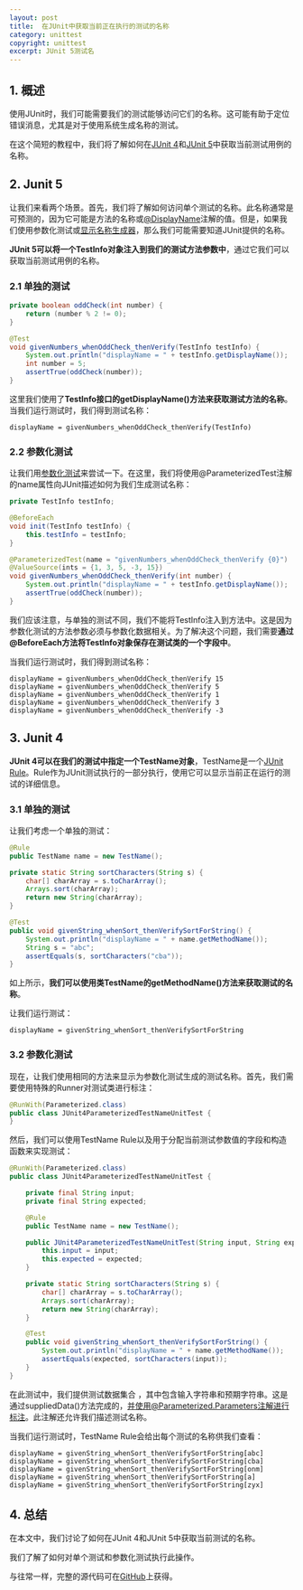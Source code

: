 ```yaml
---
layout: post
title:  在JUnit中获取当前正在执行的测试的名称
category: unittest
copyright: unittest
excerpt: JUnit 5测试名
---
```


## 1. 概述

使用JUnit时，我们可能需要我们的测试能够访问它们的名称。这可能有助于定位错误消息，尤其是对于使用系统生成名称的测试。

在这个简短的教程中，我们将了解如何在[JUnit 4](https://www.baeldung.com/junit)和[JUnit 5](https://www.baeldung.com/junit)中获取当前测试用例的名称。

## 2. Junit 5

让我们来看两个场景。首先，我们将了解如何访问单个测试的名称。此名称通常是可预测的，因为它可能是方法的名称或[@DisplayName](https://www.baeldung.com/junit-5#2-displayname-and-disabled)注解的值。但是，如果我们使用参数化测试或[显示名称生成器](https://www.baeldung.com/junit-custom-display-name-generator)，那么我们可能需要知道JUnit提供的名称。

**JUnit 5可以将一个TestInfo对象注入到我们的测试方法参数中**，通过它我们可以获取当前测试用例的名称。

### 2.1 单独的测试

```java
private boolean oddCheck(int number) {
    return (number % 2 != 0);
}

@Test
void givenNumbers_whenOddCheck_thenVerify(TestInfo testInfo) {
    System.out.println("displayName = " + testInfo.getDisplayName());
    int number = 5;
    assertTrue(oddCheck(number));
}
```

这里我们使用了**TestInfo接口的getDisplayName()方法来获取测试方法的名称**。当我们运行测试时，我们得到测试名称：

```shell
displayName = givenNumbers_whenOddCheck_thenVerify(TestInfo)
```

### 2.2 参数化测试

让我们用[参数化测试](https://www.baeldung.com/parameterized-tests-junit-5)来尝试一下。在这里，我们将使用@ParameterizedTest注解的name属性向JUnit描述如何为我们生成测试名称：

```java
private TestInfo testInfo;

@BeforeEach
void init(TestInfo testInfo) {
    this.testInfo = testInfo;
}

@ParameterizedTest(name = "givenNumbers_whenOddCheck_thenVerify {0}")
@ValueSource(ints = {1, 3, 5, -3, 15})
void givenNumbers_whenOddCheck_thenVerify(int number) {
    System.out.println("displayName = " + testInfo.getDisplayName());
    assertTrue(oddCheck(number));
}
```

我们应该注意，与单独的测试不同，我们不能将TestInfo注入到方法中。这是因为参数化测试的方法参数必须与参数化数据相关。为了解决这个问题，我们需要**通过@BeforeEach方法将TestInfo对象保存在测试类的一个字段中**。

当我们运行测试时，我们得到测试名称：

```shell
displayName = givenNumbers_whenOddCheck_thenVerify 15
displayName = givenNumbers_whenOddCheck_thenVerify 5
displayName = givenNumbers_whenOddCheck_thenVerify 1
displayName = givenNumbers_whenOddCheck_thenVerify 3
displayName = givenNumbers_whenOddCheck_thenVerify -3
```

## 3. Junit 4

**JUnit 4可以在我们的测试中指定一个TestName对象**，TestName是一个[JUnit Rule](https://www.baeldung.com/junit-5#2-displayname-and-disabled)。Rule作为JUnit测试执行的一部分执行，使用它可以显示当前正在运行的测试的详细信息。

### 3.1 单独的测试

让我们考虑一个单独的测试：

```java
@Rule
public TestName name = new TestName();

private static String sortCharacters(String s) {
    char[] charArray = s.toCharArray();
    Arrays.sort(charArray);
    return new String(charArray);
}

@Test
public void givenString_whenSort_thenVerifySortForString() {
    System.out.println("displayName = " + name.getMethodName());
    String s = "abc";
    assertEquals(s, sortCharacters("cba"));
}
```

如上所示，**我们可以使用类TestName的getMethodName()方法来获取测试的名称**。

让我们运行测试：

```shell
displayName = givenString_whenSort_thenVerifySortForString
```

### 3.2 参数化测试

现在，让我们使用相同的方法来显示为参数化测试生成的测试名称。首先，我们需要使用特殊的Runner对测试类进行标注：

```java
@RunWith(Parameterized.class)
public class JUnit4ParameterizedTestNameUnitTest {
}
```

然后，我们可以使用TestName Rule以及用于分配当前测试参数值的字段和构造函数来实现测试：

```java
@RunWith(Parameterized.class)
public class JUnit4ParameterizedTestNameUnitTest {

	private final String input;
	private final String expected;

	@Rule
	public TestName name = new TestName();

	public JUnit4ParameterizedTestNameUnitTest(String input, String expected) {
		this.input = input;
		this.expected = expected;
	}

	private static String sortCharacters(String s) {
		char[] charArray = s.toCharArray();
		Arrays.sort(charArray);
		return new String(charArray);
	}

	@Test
	public void givenString_whenSort_thenVerifySortForString() {
		System.out.println("displayName = " + name.getMethodName());
		assertEquals(expected, sortCharacters(input));
	}
}
```

在此测试中，我们提供测试数据集合 ，其中包含输入字符串和预期字符串。这是通过suppliedData()方法完成的，并使用@Parameterized.Parameters注解进行标注。此注解还允许我们描述测试名称。

当我们运行测试时，TestName Rule会给出每个测试的名称供我们查看：

```shell
displayName = givenString_whenSort_thenVerifySortForString[abc]
displayName = givenString_whenSort_thenVerifySortForString[cba]
displayName = givenString_whenSort_thenVerifySortForString[onm]
displayName = givenString_whenSort_thenVerifySortForString[a]
displayName = givenString_whenSort_thenVerifySortForString[zyx]
```

## 4. 总结

在本文中，我们讨论了如何在JUnit 4和JUnit 5中获取当前测试的名称。

我们了解了如何对单个测试和参数化测试执行此操作。

与往常一样，完整的源代码可在[GitHub](https://github.com/tuyucheng7/taketoday-tutorial4j/tree/master/software.test/junit-5-advanced)上获得。
